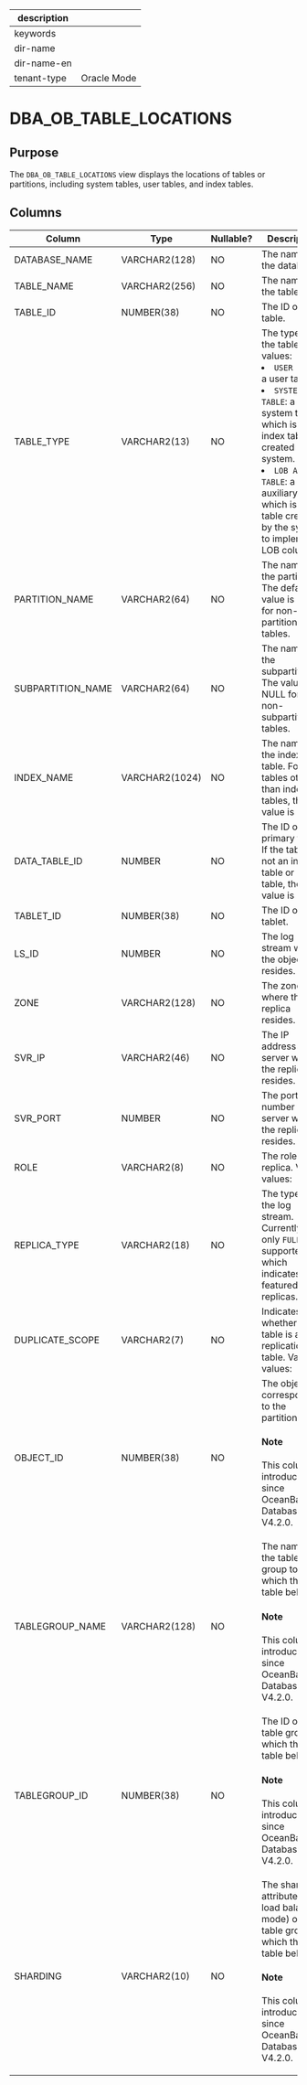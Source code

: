 | description ||
|---|---|
| keywords ||
| dir-name ||
| dir-name-en ||
| tenant-type | Oracle Mode |

# DBA_OB_TABLE_LOCATIONS
## Purpose
The `DBA_OB_TABLE_LOCATIONS` view displays the locations of tables or partitions, including system tables, user tables, and index tables.
## Columns

| Column | Type | Nullable? | Description |
| --- | --- | --- | --- |
| DATABASE_NAME | VARCHAR2(128) | NO | The name of the database. |
| TABLE_NAME | VARCHAR2(256) | NO | The name of the table. |
| TABLE_ID | NUMBER(38) | NO | The ID of the table. |
| TABLE_TYPE | VARCHAR2(13) | NO | The type of the table.Valid values:<li>`USER TABLE`: a user table.<li>`SYSTEM TABLE`: a system table, which is an index table created by the system.<li>`LOB AUX TABLE`: a LOB auxiliary table, which is a table created by the system to implement LOB columns. |
| PARTITION_NAME | VARCHAR2(64) | NO | The name of the partition. The default value is NULL for non-partitioned tables. |
| SUBPARTITION_NAME | VARCHAR2(64) | NO | The name of the subpartition. The value is NULL for non-subpartitioned tables. |
| INDEX_NAME | VARCHAR2(1024) | NO | The name of the index table. For tables other than index tables, the value is NULL. |
| DATA_TABLE_ID | NUMBER | NO | The ID of the primary table. If the table is not an index table or LOB table, the value is NULL. |
| TABLET_ID | NUMBER(38) | NO | The ID of the tablet. |
| LS_ID | NUMBER | NO | The log stream where the object resides. |
| ZONE | VARCHAR2(128) | NO | The zone where the replica resides. |
| SVR_IP | VARCHAR2(46) | NO | The IP address of the server where the replica resides. |
| SVR_PORT | NUMBER | NO | The port number of the server where the replica resides. |
| ROLE | VARCHAR2(8) | NO | The role of the replica. Valid values: |
| REPLICA_TYPE | VARCHAR2(18) | NO | The type of the log stream. Currently, only `FULL` is supported, which indicates full-featured replicas. |
| DUPLICATE_SCOPE | VARCHAR2(7) | NO | Indicates whether the table is a replication table. Valid values: |
| OBJECT_ID | NUMBER(38) | NO | The object ID corresponding to the partition.<main id="notice" type='explain'><h4>Note</h4><p>This column is introduced since OceanBase Database V4.2.0.</p></main> |
| TABLEGROUP_NAME | VARCHAR2(128) | NO | The name of the table group to which the table belongs.<main id="notice" type='explain'><h4>Note</h4><p>This column is introduced since OceanBase Database V4.2.0.</p></main> |
| TABLEGROUP_ID | NUMBER(38) | NO | The ID of the table group to which the table belongs.<main id="notice" type='explain'><h4>Note</h4><p>This column is introduced since OceanBase Database V4.2.0.</p></main> |
| SHARDING | VARCHAR2(10) | NO | The sharding attribute (in load balancing mode) of the table group to which the table belongs.<main id="notice" type='explain'><h4>Note</h4><p>This column is introduced since OceanBase Database V4.2.0.</p></main> |
